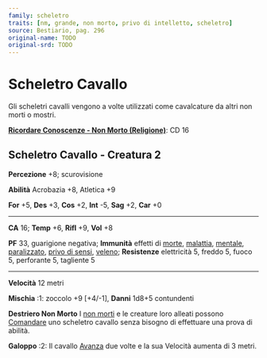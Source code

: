 ```yaml
---
family: scheletro
traits: [nm, grande, non morto, privo di intelletto, scheletro]
source: Bestiario, pag. 296
original-name: TODO
original-srd: TODO
---
```


# Scheletro Cavallo

Gli scheletri cavalli vengono a volte utilizzati come cavalcature da altri non
morti o mostri.

**[Ricordare Conoscenze - Non Morto (Religione)](/azioni/ricordare-conoscenze)**:
CD 16

## Scheletro Cavallo - Creatura 2

**Percezione** +8; scurovisione

**Abilità** Acrobazia +8, Atletica +9

**For** +5, **Des** +3, **Cos** +2, **Int** -5, **Sag** +2, **Car** +0

---

**CA** 16; **Temp** +6, **Rifl** +9, **Vol** +8

**PF** 33, guarigione negativa; **Immunità** effetti di [morte](/tratti/morte),
[malattia](/tratti/malattia), [mentale](/tratti/mentale),
[paralizzato](/condizioni/paralizzato),
[privo di sensi](/condizioni/privo-di-sensi), [veleno](/tratti/veleno);
**Resistenze** elettricità 5, freddo 5, fuoco 5, perforante 5, tagliente 5

---

**Velocità** 12 metri

**Mischia** :1: zoccolo +9 \[+4/-1], **Danni** 1d8+5 contundenti

**Destriero Non Morto** I [non morti](/tratti/non-morto) e le creature loro
alleati possono [Comandare](/azioni/comandare-un-animale) uno scheletro cavallo
senza bisogno di effettuare una prova di abilità.

**Galoppo** :2: Il cavallo [Avanza](/azioni/avanzare) due volte e la sua
Velocità aumenta di 3 metri.

